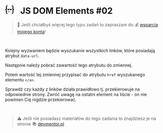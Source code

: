 # [![](../assets/img/logo-readme2.jpg)](https://devmentor.pl) &nbsp; JS DOM Elements #02

> :loudspeaker: Jeśli chciałbyś więcej tego typu zadań to zapraszam do :moneybag: [wsparcia mojego konta](https://github.com/sponsors/devmentor-pl)!

&nbsp;

Kolejny wyzwaniem będzie wyszukanie wszystkich linków, które posiadają atrybut `data-url`.

Następnie należy pobrać zawartość tego atrybutu do zmiennej.

Potem wartość tej zmiennej przypisać do atrybutu `href` wyszukanego elementu `</a>`.

Sprawdź czy każdy z linków działa prawidłowo tj. przekierowuje na odpowiednie strony. Zwróć uwagę na ostatni element na liście - on nie powinien Cię nigdzie przekierować.

&nbsp;

> :warning: Jeśli nie posiadasz materiałów do tego zadania to znajdziesz je na stronie :books: [devmentor.pl](https://devmentor.pl/p/js-dom-elements/)
